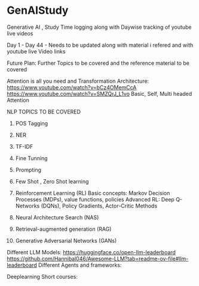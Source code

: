 # GenAIStudy
Generative AI , Study Time logging along with Daywise tracking of youtube live videos

Day 1 - Day 44 - Needs to be updated along with material i refered and with youtube live Video links

Future Plan: 
Further Topics to be covered and the reference material to be covered 

Attention is all you need and Transformation Architecture: 
https://www.youtube.com/watch?v=bCz4OMemCcA
https://www.youtube.com/watch?v=SMZQrJ_L1vo
  Basic, Self, Multi headed Attention

NLP TOPICS TO BE COVERED
1. POS Tagging
2. NER
3. TF-IDF

1. Fine Tunning 
2. Prompting
3. Few Shot , Zero Shot learning
4. Reinforcement Learning (RL)
    Basic concepts: Markov Decision Processes (MDPs), value functions, policies
    Advanced RL: Deep Q-Networks (DQNs), Policy Gradients, Actor-Critic Methods
5. Neural Architecture Search (NAS)
6. Retrieval-augmented generation (RAG)
7. Generative Adversarial Networks (GANs)



Different LLM Models:
  https://huggingface.co/open-llm-leaderboard
  https://github.com/Hannibal046/Awesome-LLM?tab=readme-ov-file#llm-leaderboard
Different Agents and frameworks:

Deeplearning Short courses:
